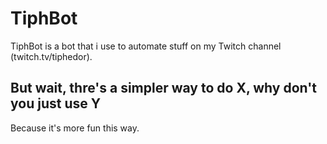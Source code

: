 # TiphBot

TiphBot is a bot that i use to automate stuff on my Twitch channel (twitch.tv/tiphedor).

## But wait, thre's a simpler way to do X, why don't you just use Y 

Because it's more fun this way.


